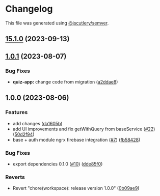 # Changelog

This file was generated using [@jscutlery/semver](https://github.com/jscutlery/semver).

## [15.1.0](https://github.com/rime-dev/ngx-rime/compare/v15.0.0...v15.1.0) (2023-09-13)

## [1.0.1](https://github.com/rime-dev/ngx-rime/compare/v1.0.0...v1.0.1) (2023-08-07)


### Bug Fixes

* **quiz-app:** change code from migration ([a2ddae8](https://github.com/rime-dev/ngx-rime/commit/a2ddae8847e102c1bdc19a42ac626adac9583791))

## 1.0.0 (2023-08-06)


### Features

* add changes ([da1605b](https://github.com/rime-dev/ngx-rime/commit/da1605b36bf3b045d8298af3b8b47181bbb3c27d))
* add UI improvements and fix getWithQuery from baseService ([#22](https://github.com/rime-dev/ngx-rime/issues/22)) ([50d2f94](https://github.com/rime-dev/ngx-rime/commit/50d2f94170734a8b51ae2c776fde2110076248d2))
* base + auth module ngrx firebase integration ([#7](https://github.com/rime-dev/ngx-rime/issues/7)) ([fb58428](https://github.com/rime-dev/ngx-rime/commit/fb58428a9daf0baa02f496174107031d12233721))


### Bug Fixes

* export dependencies 0.1.0 ([#10](https://github.com/rime-dev/ngx-rime/issues/10)) ([dde85f0](https://github.com/rime-dev/ngx-rime/commit/dde85f02dbac084e0952a8edf7a8eeec6ab1b416))


### Reverts

* Revert "chore(workspace): release version 1.0.0" ([0b09ae9](https://github.com/rime-dev/ngx-rime/commit/0b09ae9617224ab5e9a1991b3cf737d529acde6b))
